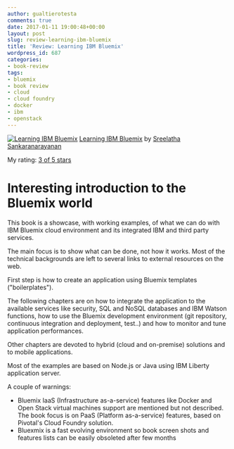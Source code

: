 ```yaml
---
author: gualtierotesta
comments: true
date: 2017-01-11 19:00:48+00:00
layout: post
slug: review-learning-ibm-bluemix
title: 'Review: Learning IBM Bluemix'
wordpress_id: 687
categories:
- book-review
tags:
- bluemix
- book review
- cloud
- cloud foundry
- docker
- ibm
- openstack
---
```


[![Learning IBM Bluemix](http://images.gr-assets.com/books/1477708389m/32803163.jpg)](http://www.goodreads.com/book/show/32803163)
[Learning IBM Bluemix](http://www.goodreads.com/book/show/32803163) by [Sreelatha Sankaranarayanan](http://www.goodreads.com/author/show/16026082)  

My rating: [3 of 5 stars](http://www.goodreads.com/review/show/1874633804)
  
# Interesting introduction to the Bluemix world

This book is a showcase, with working examples, of what we can do with IBM Bluemix cloud environment and its integrated IBM and third party services.  

The main focus is to show what can be done, not how it works. Most of the technical backgrounds are left to several links to external resources on the web.  

First step is how to create an application using Bluemix templates ("boilerplates").   

The following chapters are on how to integrate the application to the available services like security, SQL and NoSQL databases and IBM Watson functions, how to use the Bluemix development environment (git repository, continuous integration and deployment, test..) and how to monitor and tune application performances.  

Other chapters are devoted to hybrid (cloud and on-premise) solutions and to mobile applications.  

Most of the examples are based on Node.js or Java using IBM Liberty application server.  

A couple of warnings:  

* Bluemix IaaS (Infrastructure as-a-service) features like Docker and Open Stack virtual machines support are mentioned but not described. The book focus is on PaaS (Platform as-a-service) features, based on Pivotal's Cloud Foundry solution.  
* Bluexmix is a fast evolving environment so book screen shots and features lists can be easily obsoleted after few months  

